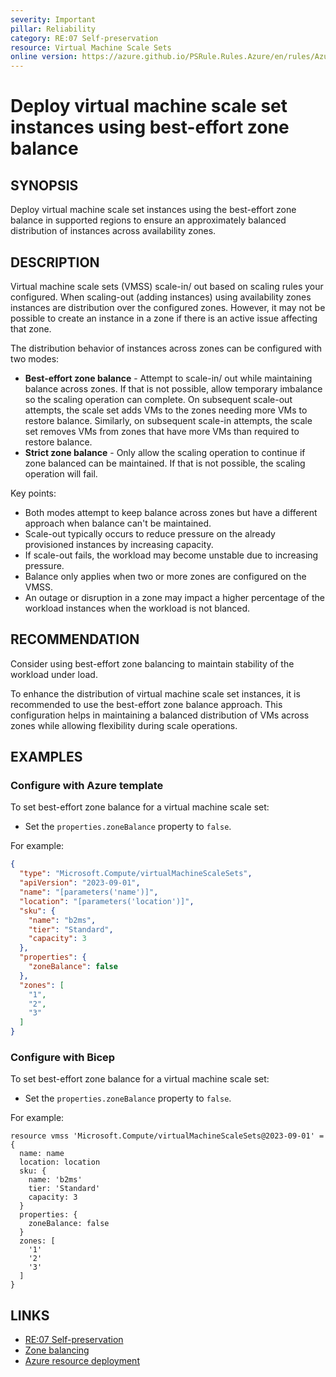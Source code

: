 ```yaml
---
severity: Important
pillar: Reliability
category: RE:07 Self-preservation
resource: Virtual Machine Scale Sets
online version: https://azure.github.io/PSRule.Rules.Azure/en/rules/Azure.VMSS.ZoneBalance/
---
```


# Deploy virtual machine scale set instances using best-effort zone balance

## SYNOPSIS

Deploy virtual machine scale set instances using the best-effort zone balance in supported regions to ensure an approximately balanced distribution of instances across availability zones.

## DESCRIPTION

Virtual machine scale sets (VMSS) scale-in/ out based on scaling rules your configured.
When scaling-out (adding instances) using availability zones instances are distribution over the configured zones.
However, it may not be possible to create an instance in a zone if there is an active issue affecting that zone.

The distribution behavior of instances across zones can be configured with two modes:

- **Best-effort zone balance** - Attempt to scale-in/ out while maintaining balance across zones.
  If that is not possible, allow temporary imbalance so the scaling operation can complete.
  On subsequent scale-out attempts, the scale set adds VMs to the zones needing more VMs to restore balance.
  Similarly, on subsequent scale-in attempts, the scale set removes VMs from zones that have more VMs than required to restore balance.
- **Strict zone balance** - Only allow the scaling operation to continue if zone balanced can be maintained.
  If that is not possible, the scaling operation will fail.

Key points:

- Both modes attempt to keep balance across zones but have a different approach when balance can't be maintained.
- Scale-out typically occurs to reduce pressure on the already provisioned instances by increasing capacity.
- If scale-out fails, the workload may become unstable due to increasing pressure.
- Balance only applies when two or more zones are configured on the VMSS.
- An outage or disruption in a zone may impact a higher percentage of the workload instances when the workload is not blanced.

## RECOMMENDATION

Consider using best-effort zone balancing to maintain stability of the workload under load.


To enhance the distribution of virtual machine scale set instances, it is recommended to use the best-effort zone balance approach. This configuration helps in maintaining a balanced distribution of VMs across zones while allowing flexibility during scale operations.

## EXAMPLES

### Configure with Azure template

To set best-effort zone balance for a virtual machine scale set:

- Set the `properties.zoneBalance` property to `false`.

For example:

```json
{
  "type": "Microsoft.Compute/virtualMachineScaleSets",
  "apiVersion": "2023-09-01",
  "name": "[parameters('name')]",
  "location": "[parameters('location')]",
  "sku": {
    "name": "b2ms",
    "tier": "Standard",
    "capacity": 3
  },
  "properties": {
    "zoneBalance": false
  },
  "zones": [
    "1",
    "2",
    "3"
  ]
}
```

### Configure with Bicep

To set best-effort zone balance for a virtual machine scale set:

- Set the `properties.zoneBalance` property to `false`.

For example:

```bicep
resource vmss 'Microsoft.Compute/virtualMachineScaleSets@2023-09-01' = {
  name: name
  location: location
  sku: {
    name: 'b2ms'
    tier: 'Standard'
    capacity: 3
  }
  properties: {
    zoneBalance: false
  }
  zones: [
    '1'
    '2'
    '3'
  ]
}
```

## LINKS

- [RE:07 Self-preservation](https://learn.microsoft.com/azure/well-architected/reliability/self-preservation)
- [Zone balancing](https://learn.microsoft.com/azure/virtual-machine-scale-sets/virtual-machine-scale-sets-use-availability-zones#zone-balancing)
- [Azure resource deployment](https://learn.microsoft.com/azure/templates/microsoft.compute/virtualmachinescalesets)
